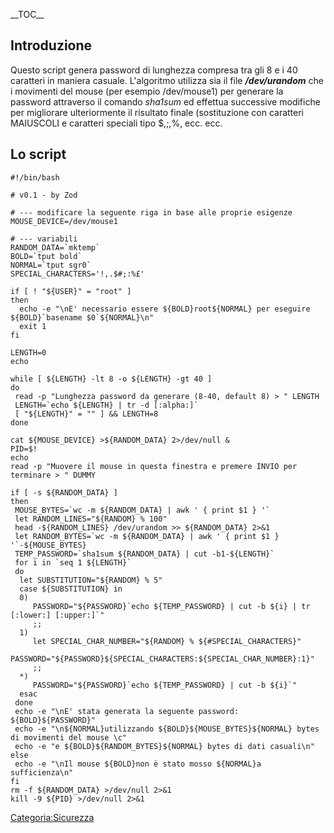\_\_TOC\_\_

Introduzione
------------

Questo script genera password di lunghezza compresa tra gli 8 e i 40 caratteri in maniera casuale.
L'algoritmo utilizza sia il file ***/dev/urandom*** che i movimenti del mouse (per esempio /dev/mouse1) per generare la password attraverso il comando *sha1sum* ed effettua successive modifiche per migliorare ulteriormente il risultato finale (sostituzione con caratteri MAIUSCOLI e caratteri speciali tipo $,;,%, ecc. ecc.

Lo script
---------

    #!/bin/bash

    # v0.1 - by Zod

    # --- modificare la seguente riga in base alle proprie esigenze
    MOUSE_DEVICE=/dev/mouse1

    # --- variabili
    RANDOM_DATA=`mktemp`
    BOLD=`tput bold`
    NORMAL=`tput sgr0`
    SPECIAL_CHARACTERS='!,.$#;:%£'

    if [ ! "${USER}" = "root" ] 
    then
      echo -e "\nE' necessario essere ${BOLD}root${NORMAL} per eseguire ${BOLD}`basename $0`${NORMAL}\n"
      exit 1
    fi

    LENGTH=0
    echo 

    while [ ${LENGTH} -lt 8 -o ${LENGTH} -gt 40 ]
    do
     read -p "Lunghezza password da generare (8-40, default 8) > " LENGTH
     LENGTH=`echo ${LENGTH} | tr -d [:alpha:]`
     [ "${LENGTH}" = "" ] && LENGTH=8
    done

    cat ${MOUSE_DEVICE} >${RANDOM_DATA} 2>/dev/null &
    PID=$!
    echo
    read -p "Muovere il mouse in questa finestra e premere INVIO per terminare > " DUMMY

    if [ -s ${RANDOM_DATA} ]
    then
     MOUSE_BYTES=`wc -m ${RANDOM_DATA} | awk ' { print $1 } '`
     let RANDOM_LINES="${RANDOM} % 100"
     head -${RANDOM_LINES} /dev/urandom >> ${RANDOM_DATA} 2>&1
     let RANDOM_BYTES=`wc -m ${RANDOM_DATA} | awk ' { print $1 } '`-${MOUSE_BYTES}
     TEMP_PASSWORD=`sha1sum ${RANDOM_DATA} | cut -b1-${LENGTH}`
     for i in `seq 1 ${LENGTH}`
     do
      let SUBSTITUTION="${RANDOM} % 5"
      case ${SUBSTITUTION} in 
      0)
         PASSWORD="${PASSWORD}`echo ${TEMP_PASSWORD} | cut -b ${i} | tr [:lower:] [:upper:]`"
         ;;
      1)
         let SPECIAL_CHAR_NUMBER="${RANDOM} % ${#SPECIAL_CHARACTERS}"
         PASSWORD="${PASSWORD}${SPECIAL_CHARACTERS:${SPECIAL_CHAR_NUMBER}:1}"
         ;;
      *)  
         PASSWORD="${PASSWORD}`echo ${TEMP_PASSWORD} | cut -b ${i}`"
      esac
     done
     echo -e "\nE' stata generata la seguente password: ${BOLD}${PASSWORD}"
     echo -e "\n${NORMAL}utilizzando ${BOLD}${MOUSE_BYTES}${NORMAL} bytes di movimenti del mouse \c"
     echo -e "e ${BOLD}${RANDOM_BYTES}${NORMAL} bytes di dati casuali\n"
    else
     echo -e "\nIl mouse ${BOLD}non è stato mosso ${NORMAL}a sufficienza\n"
    fi
    rm -f ${RANDOM_DATA} >/dev/null 2>&1
    kill -9 ${PID} >/dev/null 2>&1

<Categoria:Sicurezza>
